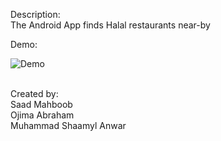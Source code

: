 Description: <br>
The Android App finds Halal restaurants near-by <br>

Demo:

![Demo](https://media.giphy.com/media/cjykZjfwFfEEmWojgV/giphy.gif)

<br>
Created by: <br>
Saad Mahboob <br>
Ojima Abraham <br>
Muhammad Shaamyl Anwar <br>
